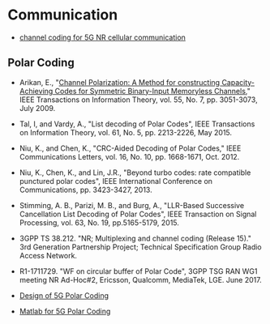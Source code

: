 # Communication

- [ channel coding for 5G NR cellular communication](https://www.cambridge.org/core/journals/apsipa-transactions-on-signal-and-information-processing/article/an-overview-of-channel-coding-for-5g-nr-cellular-communications/CF52C26874AF5E00883E00B6E1F907C7/core-reader)

## Polar Coding 
- Arikan, E., "[Channel Polarization: A Method for constructing Capacity-Achieving Codes for Symmetric Binary-Input Memoryless Channels](https://ieeexplore.ieee.org/document/5075875)," IEEE Transactions on Information Theory,    vol. 55, No. 7, pp. 3051-3073, July 2009. 
 
- Tal, I, and Vardy, A., "List decoding of Polar Codes", IEEE Transactions on Information Theory, vol. 61, No. 5, pp. 2213-2226, May 2015.

- Niu, K., and Chen, K., "CRC-Aided Decoding of Polar Codes," IEEE Communications Letters, vol. 16, No. 10, pp. 1668-1671, Oct. 2012.

- Niu, K., Chen, K., and Lin, J.R., "Beyond turbo codes: rate compatible punctured polar codes", IEEE International Conference on Communications, pp. 3423-3427, 2013.

- Stimming, A. B., Parizi, M. B., and Burg, A., "LLR-Based Successive Cancellation List Decoding of Polar Codes", IEEE Transaction on Signal Processing, vol. 63, No. 19, pp.5165-5179, 2015.

- 3GPP TS 38.212. "NR; Multiplexing and channel coding (Release 15)." 3rd Generation Partnership Project; Technical Specification Group Radio Access Network.

- R1-1711729. "WF on circular buffer of Polar Code", 3GPP TSG RAN WG1 meeting NR Ad-Hoc#2, Ericsson, Qualcomm, MediaTek, LGE. June 2017.
 
- [ Design of 5G Polar Coding ](https://arxiv.org/pdf/1804.04389.pdf)
- [ Matlab for 5G Polar Coding](https://kr.mathworks.com/help/5g/gs/polar-coding.html#d120e2118)
